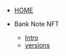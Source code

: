 


- [HOME](README.md)

- Bank Note NFT

  - [Intro](./bankNote/index.md)
  - [versions](./bankNote/version)  
